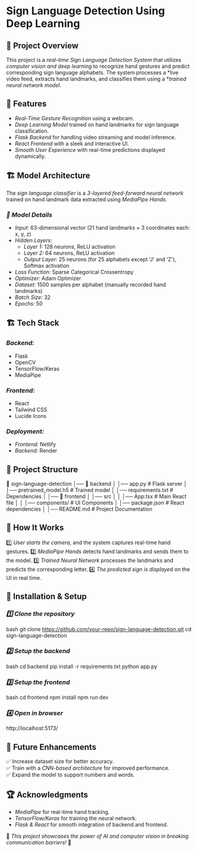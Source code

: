 # Sign Language Detection Using Deep Learning

## 📌 Project Overview
This project is a *real-time Sign Language Detection System* that utilizes *computer vision and deep learning* to recognize hand gestures and predict corresponding sign language alphabets. The system processes a *live video feed, extracts hand landmarks, and classifies them using a **trained neural network model*.

## 🚀 Features
- *Real-Time Gesture Recognition* using a webcam.
- *Deep Learning Model* trained on hand landmarks for sign language classification.
- *Flask Backend* for handling video streaming and model inference.
- *React Frontend* with a sleek and interactive UI.
- *Smooth User Experience* with real-time predictions displayed dynamically.

## 🏗 Model Architecture
The *sign language classifier* is a *3-layered feed-forward neural network* trained on hand landmark data extracted using *MediaPipe Hands*.

### *🔢 Model Details*
- *Input:* 63-dimensional vector (21 hand landmarks × 3 coordinates each: x, y, z)
- *Hidden Layers:*
  - *Layer 1:* 128 neurons, ReLU activation
  - *Layer 2:* 64 neurons, ReLU activation
  - *Output Layer:* 25 neurons (for 25 alphabets except 'J' and 'Z'), Softmax activation
- *Loss Function:* Sparse Categorical Crossentropy
- *Optimizer:* Adam Optimizer
- *Dataset:* 1500 samples per alphabet (manually recorded hand landmarks)
- *Batch Size:* 32
- *Epochs:* 50

## 🏗 Tech Stack
### *Backend:*
- Flask
- OpenCV
- TensorFlow/Keras
- MediaPipe

### *Frontend:*
- React
- Tailwind CSS
- Lucide Icons

### *Deployment:*
- *Frontend:* Netlify
- *Backend:* Render

## 📂 Project Structure

📁 sign-language-detection
│── 📂 backend
│   │── app.py  # Flask server
│   │── pretrained_model.h5  # Trained model
│   │── requirements.txt  # Dependencies
│
│── 📂 frontend
│   │── src
│   │   │── App.tsx  # Main React file
│   │   │── components/  # UI Components
│   │── package.json  # React dependencies
│
│── README.md  # Project Documentation


## 🎯 How It Works
1️⃣ *User starts the camera*, and the system captures real-time hand gestures.
2️⃣ *MediaPipe Hands* detects hand landmarks and sends them to the model.
3️⃣ *Trained Neural Network* processes the landmarks and predicts the corresponding letter.
4️⃣ *The predicted sign is displayed* on the UI in real time.

## 🔧 Installation & Setup
### *1️⃣ Clone the repository*
bash
git clone https://github.com/your-repo/sign-language-detection.git
cd sign-language-detection


### *2️⃣ Setup the backend*
bash
cd backend
pip install -r requirements.txt
python app.py


### *3️⃣ Setup the frontend*
bash
cd frontend
npm install
npm run dev


### *4️⃣ Open in browser*

http://localhost:5173/


## 📌 Future Enhancements
✅ Increase dataset size for better accuracy.  
✅ Train with a *CNN-based architecture* for improved performance.  
✅ Expand the model to support numbers and words.  

## 🏆 Acknowledgments
- *MediaPipe* for real-time hand tracking.
- *TensorFlow/Keras* for training the neural network.
- *Flask & React* for smooth integration of backend and frontend.

🎯 *This project showcases the power of AI and computer vision in breaking communication barriers!* 🚀
